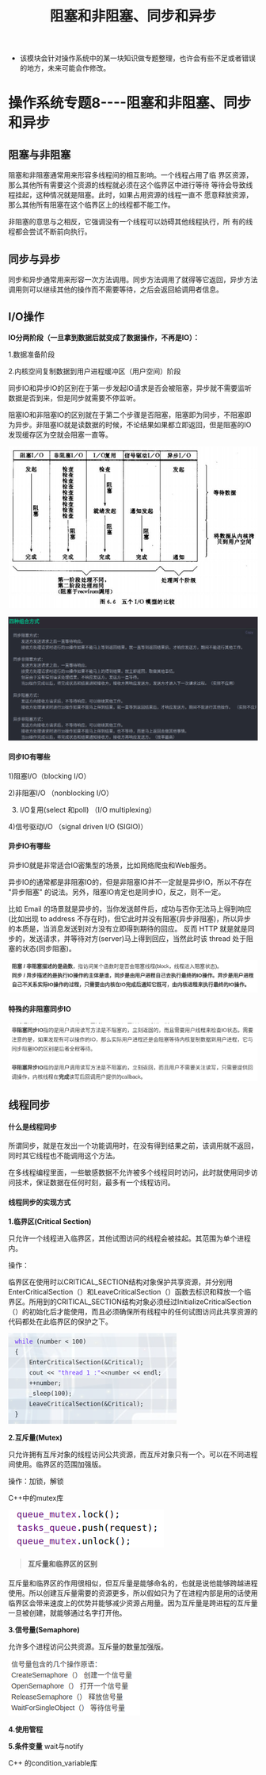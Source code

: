 ﻿---
layout: post
title:  "阻塞和非阻塞、同步和异步"
data: 星期五, 20. 三月 2020 09:46上午 
categories: 操作系统
tags: 专题
---
* 该模块会针对操作系统中的某一块知识做专题整理，也许会有些不足或者错误的地方，未来可能会作修改。

#  操作系统专题8----阻塞和非阻塞、同步和异步

## 阻塞与非阻塞
阻塞和非阻塞通常用来形容多线程间的相互影响。一个线程占用了临
界区资源，那么其他所有需要这个资源的线程就必须在这个临界区中进行等待
等待会导致线程挂起，这种情况就是阻塞。此时，如果占用资源的线程一直不
愿意释放资源，那么其他所有阻塞在这个临界区上的线程都不能工作。

非阻塞的意思与之相反，它强调没有一个线程可以妨碍其他线程执行，所
有的线程都会尝试不断前向执行。


## 同步与异步
 同步和异步通常用来形容一次方法调用。同步方法调用了就得等它返回，异步方法调用则可以继续其他的操作而不需要等待，之后会返回給调用者信息。



## I/O操作

**IO分两阶段（一旦拿到数据后就变成了数据操作，不再是IO）：**
 
 1.数据准备阶段

 2.内核空间复制数据到用户进程缓冲区（用户空间）阶段

同步IO和异步IO的区别在于第一步发起IO请求是否会被阻塞，异步就不需要监听数据是否到来，但是同步就需要不停监听。

阻塞IO和非阻塞IO的区别就在于第二个步骤是否阻塞，阻塞即为同步，不阻塞即为异步。非阻塞IO就是读数据的时候，不论结果如果都立即返回，但是阻塞的IO发现缓存区为空就会阻塞一直等。

![](https://github.com/LLLibra/LLLibra.github.io/raw/master/_posts/imgs/20200320-100551.png)


![](https://github.com/LLLibra/LLLibra.github.io/raw/master/_posts/imgs/20200312-142610.png)
#### 同步IO有哪些

1)阻塞I/O（blocking I/O）

2)非阻塞I/O （nonblocking I/O）

3) I/O复用(select 和poll) （I/O multiplexing）

4)信号驱动I/O （signal driven I/O (SIGIO)）

#### 异步IO有哪些

异步IO就是非常适合IO密集型的场景，比如网络爬虫和Web服务。

>
异步IO的通常都是非阻塞IO的，但是非阻塞IO并不一定就是异步IO，所以不存在 "异步阻塞" 的说法。另外，阻塞IO肯定也是同步IO，反之，则不一定。
>
比如 Email 的场景就是异步的，当你发送邮件后，成功与否你无法马上得到响应(比如出现 to address 不存在时)，但它此时并没有阻塞(异步非阻塞)，所以异步的本质是，当消息发送到对方没有立即得到期待的回应。 反而 HTTP 就是就是同步的，发送请求，并等待对方(server)马上得到回应，当然此时该 thread 处于阻塞的状态(同步阻塞)。

![](https://github.com/LLLibra/LLLibra.github.io/raw/master/_posts/imgs/20200404-152009.png)

#### 特殊的非阻塞同步IO

![](https://github.com/LLLibra/LLLibra.github.io/raw/master/_posts/imgs/20200404-150714.png)

## 线程同步
#### 什么是线程同步
所谓同步，就是在发出一个功能调用时，在没有得到结果之前，该调用就不返回，同时其它线程也不能调用这个方法。

在多线程编程里面，一些敏感数据不允许被多个线程同时访问，此时就使用同步访问技术，保证数据在任何时刻，最多有一个线程访问。

#### 线程同步的实现方式

**1.临界区(Critical Section)**

只允许一个线程进入临界区，其他试图访问的线程会被挂起。其范围为单个进程内。

操作：

临界区在使用时以CRITICAL_SECTION结构对象保护共享资源，并分别用EnterCriticalSection（）和LeaveCriticalSection（）函数去标识和释放一个临界区。所用到的CRITICAL_SECTION结构对象必须经过InitializeCriticalSection（）的初始化后才能使用，而且必须确保所有线程中的任何试图访问此共享资源的代码都处在此临界区的保护之下。

![](https://github.com/LLLibra/LLLibra.github.io/raw/master/_posts/imgs/20200326-103953.png)

**2.互斥量(Mutex)**

只允许拥有互斥对象的线程访问公共资源，而互斥对象只有一个。可以在不同进程间使用。临界区的范围加强版。

操作：加锁，解锁

C++中的mutex库

![](https://github.com/LLLibra/LLLibra.github.io/raw/master/_posts/imgs/20200326-104031.png)

> #### 互斥量和临界区的区别
 互斥量和临界区的作用很相似，但互斥量是能够命名的，也就是说他能够跨越进程使用。所以创建互斥量需要的资源更多，所以假如只为了在进程内部是用的话使用临界区会带来速度上的优势并能够减少资源占用量。因为互斥量是跨进程的互斥量一旦被创建，就能够通过名字打开他。 

**3.信号量(Semaphore)**

允许多个进程访问公共资源。互斥量的数量加强版。

![](https://github.com/LLLibra/LLLibra.github.io/raw/master/_posts/imgs/20200326-104219.png)

**4.使用管程**


**5.条件变量**
wait与notify

C++ 的condition_variable库


